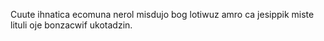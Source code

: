 Cuute ihnatica ecomuna nerol misdujo bog lotiwuz amro ca jesippik miste lituli oje bonzacwif ukotadzin.
